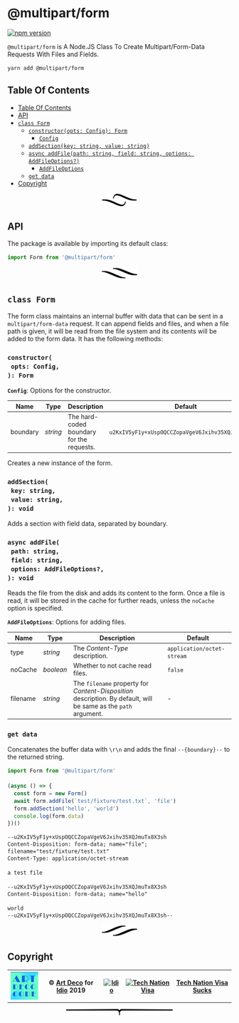 # @multipart/form

[![npm version](https://badge.fury.io/js/%40multipart%2Fform.svg)](https://npmjs.org/package/@multipart/form)

`@multipart/form` is A Node.JS Class To Create Multipart/Form-Data Requests With Files and Fields.

```sh
yarn add @multipart/form
```

## Table Of Contents

- [Table Of Contents](#table-of-contents)
- [API](#api)
- [`class Form`](#class-form)
  * [`constructor(opts: Config): Form`](#constructoropts-config-form)
    * [`Config`](#type-config)
  * [`addSection(key: string, value: string)`](#addsectionkey-stringvalue-string-void)
  * [`async addFile(path: string, field: string, options: AddFileOptions?)`](#async-addfilepath-stringfield-stringoptions-addfileoptions-void)
    * [`AddFileOptions`](#type-addfileoptions)
  * [`get data`](#get-data)
- [Copyright](#copyright)

<p align="center"><a href="#table-of-contents"><img src="/.documentary/section-breaks/0.svg?sanitize=true"></a></p>

## API

The package is available by importing its default class:

```js
import Form from '@multipart/form'
```

<p align="center"><a href="#table-of-contents"><img src="/.documentary/section-breaks/1.svg?sanitize=true"></a></p>

## `class Form`

The form class maintains an internal buffer with data that can be sent in a `multipart/form-data` request. It can append fields and files, and when a file path is given, it will be read from the file system and its contents will be added to the form data. It has the following methods:

### `constructor(`<br/>&nbsp;&nbsp;`opts: Config,`<br/>`): Form`

__<a name="type-config">`Config`</a>__: Options for the constructor.

|   Name   |      Type       |                Description                |                      Default                       |
| -------- | --------------- | ----------------------------------------- | -------------------------------------------------- |
| boundary | <em>string</em> | The hard-coded boundary for the requests. | `u2KxIV5yF1y+xUspOQCCZopaVgeV6Jxihv35XQJmuTx8X3sh` |

Creates a new instance of the form.

### `addSection(`<br/>&nbsp;&nbsp;`key: string,`<br/>&nbsp;&nbsp;`value: string,`<br/>`): void`

Adds a section with field data, separated by boundary.

### `async addFile(`<br/>&nbsp;&nbsp;`path: string,`<br/>&nbsp;&nbsp;`field: string,`<br/>&nbsp;&nbsp;`options: AddFileOptions?,`<br/>`): void`

Reads the file from the disk and adds its content to the form. Once a file is read, it will be stored in the cache for further reads, unless the `noCache` option is specified.

__<a name="type-addfileoptions">`AddFileOptions`</a>__: Options for adding files.

|   Name   |       Type       |                                                   Description                                                   |          Default           |
| -------- | ---------------- | --------------------------------------------------------------------------------------------------------------- | -------------------------- |
| type     | <em>string</em>  | The _Content-Type_ description.                                                                                 | `application/octet-stream` |
| noCache  | <em>boolean</em> | Whether to not cache read files.                                                                                | `false`                    |
| filename | <em>string</em>  | The `filename` property for _Content-Disposition_ description. By default, will be same as the `path` argument. | -                          |

### `get data`

Concatenates the buffer data with `\r\n` and adds the final `--{boundary}--` to the returned string.

```js
import Form from '@multipart/form'

(async () => {
  const form = new Form()
  await form.addFile(`test/fixture/test.txt`, 'file')
  form.addSection('hello', 'world')
  console.log(form.data)
})()
```
```http
--u2KxIV5yF1y+xUspOQCCZopaVgeV6Jxihv35XQJmuTx8X3sh
Content-Disposition: form-data; name="file"; filename="test/fixture/test.txt"
Content-Type: application/octet-stream

a test file

--u2KxIV5yF1y+xUspOQCCZopaVgeV6Jxihv35XQJmuTx8X3sh
Content-Disposition: form-data; name="hello"

world
--u2KxIV5yF1y+xUspOQCCZopaVgeV6Jxihv35XQJmuTx8X3sh--
```

<p align="center"><a href="#table-of-contents"><img src="/.documentary/section-breaks/2.svg?sanitize=true"></a></p>

## Copyright

<table>
  <tr>
    <th>
      <a href="https://artd.eco">
        <img src="https://raw.githubusercontent.com/wrote/wrote/master/images/artdeco.png" alt="Art Deco">
      </a>
    </th>
    <th>© <a href="https://artd.eco">Art Deco</a> for <a href="https://idio.cc">Idio</a> 2019</th>
    <th>
      <a href="https://idio.cc">
        <img src="https://avatars3.githubusercontent.com/u/40834161?s=100" width="100" alt="Idio">
      </a>
    </th>
    <th>
      <a href="https://www.technation.sucks" title="Tech Nation Visa">
        <img src="https://raw.githubusercontent.com/artdecoweb/www.technation.sucks/master/anim.gif"
          alt="Tech Nation Visa">
      </a>
    </th>
    <th><a href="https://www.technation.sucks">Tech Nation Visa Sucks</a></th>
  </tr>
</table>

<p align="center"><a href="#table-of-contents"><img src="/.documentary/section-breaks/-1.svg?sanitize=true"></a></p>